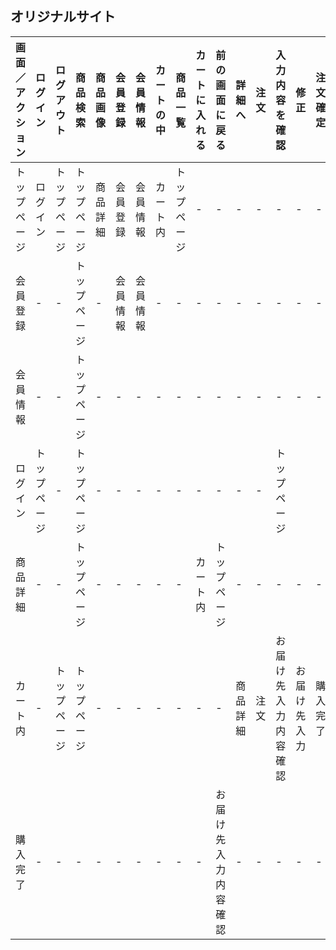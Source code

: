 ## オリジナルサイト
|画面／アクション|ログイン|ログアウト|商品検索|商品画像|会員登録|会員情報|カートの中|商品一覧|カートに入れる|前の画面に戻る|詳細へ|注文|入力内容を確認|修正|注文確定|トップページ|
|---------------|--------|----------|--------|--------|-------|--------|----------|--------|--------------|-------------|------|----|-------------|----|--------|-----------|
|トップページ|ログイン|トップページ|トップページ|商品詳細|会員登録|会員情報|カート内|トップページ|-|-|-|-|-|-|-|トップページ|
|会員登録|-|-|トップページ|-|会員情報|会員情報|-|-|-|-|-|-|-|-|-|トップページ|
|会員情報|-|-|トップページ|-|-|-|-|-|-|-|-|-|-|-|-|トップページ|
|ログイン|トップページ|-|トップページ|-|-|-|-|-|-|-|-|-|トップページ|
|商品詳細|-|-|トップページ|-|-|-|-|-|カート内|トップページ|-|-|-|-|-|トップページ|
|カート内|-|トップページ|トップページ|-|-|-|-|-|-|-|商品詳細|注文|お届け先入力内容確認|お届け先入力|購入完了|トップページ|
|購入完了|-|-|-|-|-|-|-|-|-|お届け先入力内容確認|-|-|-|-|-|トップページ|
